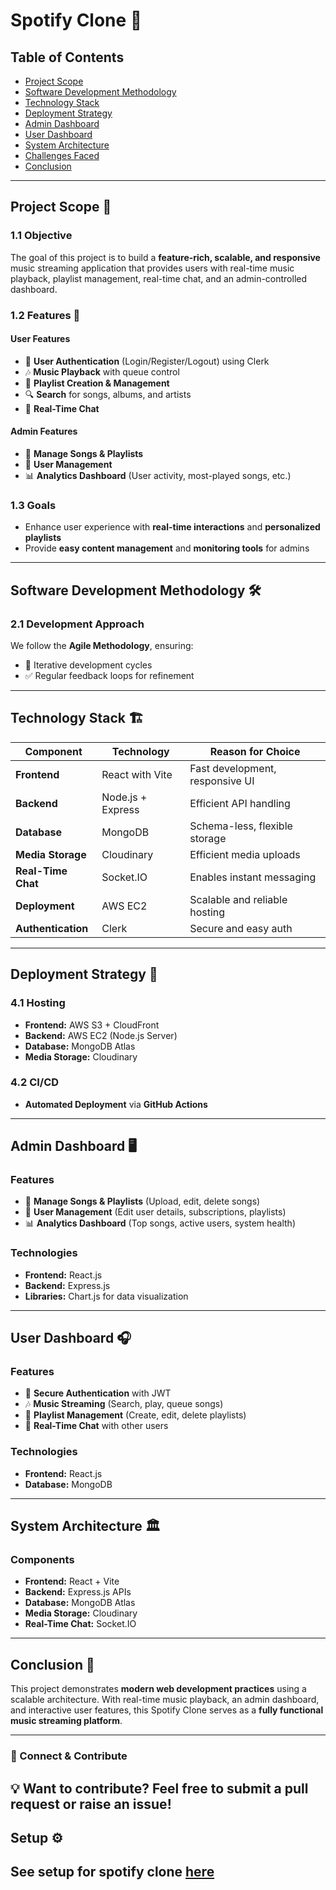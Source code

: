 # Spotify Clone 🎵

## Table of Contents
- [Project Scope](#project-scope)
- [Software Development Methodology](#software-development-methodology)
- [Technology Stack](#technology-stack)
- [Deployment Strategy](#deployment-strategy)
- [Admin Dashboard](#admin-dashboard)
- [User Dashboard](#user-dashboard)
- [System Architecture](#system-architecture)
- [Challenges Faced](#challenges-faced)
- [Conclusion](#conclusion)

---

## Project Scope 📌

### 1.1 Objective
The goal of this project is to build a **feature-rich, scalable, and responsive** music streaming application that provides users with real-time music playback, playlist management, real-time chat, and an admin-controlled dashboard.

### 1.2 Features 🚀

#### **User Features**
- 🔐 **User Authentication** (Login/Register/Logout) using Clerk  
- 🎶 **Music Playback** with queue control  
- 🎵 **Playlist Creation & Management**  
- 🔍 **Search** for songs, albums, and artists  
- 💬 **Real-Time Chat**  

#### **Admin Features**
- 🎼 **Manage Songs & Playlists**  
- 👥 **User Management**  
- 📊 **Analytics Dashboard** (User activity, most-played songs, etc.)  

### 1.3 Goals
- Enhance user experience with **real-time interactions** and **personalized playlists**  
- Provide **easy content management** and **monitoring tools** for admins  

---

## Software Development Methodology 🛠️

### 2.1 Development Approach
We follow the **Agile Methodology**, ensuring:
- 🔄 Iterative development cycles  
- ✅ Regular feedback loops for refinement  


---

## Technology Stack 🏗️

| Component           | Technology          | Reason for Choice |
|---------------------|--------------------|------------------|
| **Frontend**       | React with Vite    | Fast development, responsive UI |
| **Backend**        | Node.js + Express  | Efficient API handling |
| **Database**       | MongoDB            | Schema-less, flexible storage |
| **Media Storage**  | Cloudinary         | Efficient media uploads |
| **Real-Time Chat** | Socket.IO          | Enables instant messaging |
| **Deployment**     | AWS EC2            | Scalable and reliable hosting |
| **Authentication** | Clerk              | Secure and easy auth |

---

## Deployment Strategy 🚀

### 4.1 Hosting
- **Frontend:** AWS S3 + CloudFront  
- **Backend:** AWS EC2 (Node.js Server)  
- **Database:** MongoDB Atlas  
- **Media Storage:** Cloudinary  

### 4.2 CI/CD
- **Automated Deployment** via **GitHub Actions**  

---

## Admin Dashboard 🖥️

### Features
- 🎵 **Manage Songs & Playlists** (Upload, edit, delete songs)  
- 👥 **User Management** (Edit user details, subscriptions, playlists)  
- 📊 **Analytics Dashboard** (Top songs, active users, system health)  

### Technologies
- **Frontend:** React.js  
- **Backend:** Express.js  
- **Libraries:** Chart.js for data visualization  

---

## User Dashboard 🎧

### Features
- 🔐 **Secure Authentication** with JWT  
- 🎶 **Music Streaming** (Search, play, queue songs)  
- 📂 **Playlist Management** (Create, edit, delete playlists)  
- 💬 **Real-Time Chat** with other users  

### Technologies
- **Frontend:** React.js  
- **Database:** MongoDB  

---

## System Architecture 🏛️

### **Components**
- **Frontend:** React + Vite  
- **Backend:** Express.js APIs  
- **Database:** MongoDB Atlas  
- **Media Storage:** Cloudinary  
- **Real-Time Chat:** Socket.IO  


---

## Conclusion 🎯
This project demonstrates **modern web development practices** using a scalable architecture. With real-time music playback, an admin dashboard, and interactive user features, this Spotify Clone serves as a **fully functional music streaming platform**.  

---

### 🔗 Connect & Contribute
💡 Want to contribute? Feel free to submit a pull request or raise an issue!  
---

## Setup ⚙️
See setup for spotify clone [here](setup.md)
---
